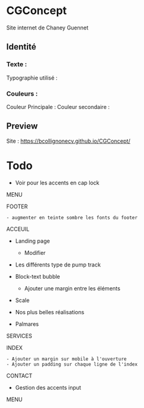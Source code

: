 # CGConcept

Site internet de Chaney Guennet

## Identité

### Texte :
Typographie utilisé : 

### Couleurs :
Couleur Principale :
Couleur secondaire :

## Preview
Site : https://bcollignonecv.github.io/CGConcept/

# Todo

- Voir pour les accents en cap lock

MENU
<!-- - Reduire l'inter margin entre les éléments du footer sur le menu -->
<!-- - Reduire la taille des liens dans le menu col -1 -->
<!-- - Remonter les liens du menu  -->
<!-- - Changer la couleur des liens (-> gris) du menu et ajouter une classe active sur la page courante -->
<!-- - téléphone +33 (0)7 87 95 37 79 -->
<!-- - "Fermer" au lieu de "close" -->

FOOTER

<!-- - Ajouter de l'espace entre contact et suivez-nous -->
    - augmenter en teinte sombre les fonts du footer

ACCEUIL 

- Landing page
    <!-- - Ajouter le titre -->
    - Modifier 

- Les différents type de pump track
    <!-- - Image avec filtre -->
    <!-- - Grossir le text -->

- Block-text bubble
    - Ajouter une margin entre les éléments

- Scale
    <!-- - Passer la font en bold -->
    <!-- - Adapté la taille au block text fun fact -->
    <!-- - faire la version mobile inline -->

- Nos plus belles réalisations
    <!-- - Animation de nos plus belles réalisations -->
    <!-- - Augmenter la taille des text de nos plus belles réalisations -->
    <!-- - Ajouter un active -->
    <!-- - Ajouter un fond de couleur sur l'index nos plus belles réalisations -->
    <!-- - Index Reduire margin top entre title et content -->

- Palmares
    <!-- - Index Reduire margin top entre title et content -->
    <!-- - Section trop haute -->



SERVICES

<!-- - Reduir les margins des dropdown -->

INDEX 

<!-- - Text gris foncé de base -->
<!-- - Text gris au hover de l'index -->
<!-- - Text gris foncé sur l'élément actifs -->
    - Ajouter un margin sur mobile à l'ouverture
    - Ajouter un padding sur chaque ligne de l'index

CONTACT

<!-- - Changer les couleurs de la map avec des nuances de gris plus faible -->
<!-- - Retirer le nom des pays -->
- Gestion des accents input

MENU 

<!-- - Changer le easing de l'animation de menu -->
